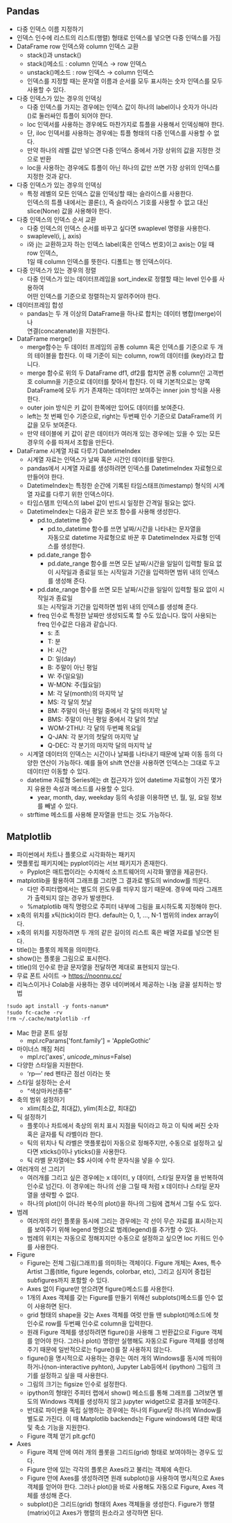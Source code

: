 ## Pandas

- 다중 인덱스 이름 지정하기
- 인덱스 인수에 리스트의 리스트(행렬) 형태로 인덱스를 넣으면 다중 인덱스를 가짐
- DataFrame row 인덱스와 column 인덱스 교환
    - stack()과 unstack()
    - stack()메소드 : column 인덱스 → row 인덱스
    - unstack()메소드 : row 인덱스 → column 인덱스
    - 인덱스를 지정할 때는 문자열 이름과 순서를 모두 표시하는 숫자 인덱스를 모두 사용할 수 있다.
- 다중 인덱스가 있는 경우의 인덱싱
    - 다중 인덱스를 가지는 경우에는 인덱스 값이 하나의 label이나 숫자가 아니라   
    ()로 둘러싸인 튜플이 되어야 한다.
    - loc 인덱서를 사용하는 경우에도 마찬가지로 튜플을 사용해서 인덱싱해야 한다.
    - 단, iloc 인덱서를 사용하는 경우에는 튜플 형태의 다중 인덱스를 사용할 수 없다.
    - 만약 하나의 레벨 값만 넣으면 다중 인덱스 중에서 가장 상위의 값을 지정한 것으로 반환
    - loc을 사용하는 경우에도 튜플이 아닌 하나의 값만 쓰면 가장 상위의 인덱스를 지정한 것과 같다.
- 다중 인덱스가 있는 경우의 인덱싱
    - 특정 레벨의 모든 인덱스 값을 인덱싱할 때는 슬라이스를 사용한다.   
    인덱스의 튜플 내에서는 콜론(:), 즉 슬라이스 기호를 사용할 수 없고 대신 slice(None) 값을 사용해야 한다.
- 다중 인덱스의 인덱스 순서 교환
    - 다중 인덱스의 인덱스 순서를 바꾸고 싶다면 swaplevel 명령을 사용한다.
    - swaplevel(i, j, axis)
    - i와 j는 교환하고자 하는 인덱스 label(혹은 인덱스 번호)이고 axis는 0일 때 row 인덱스,   
    1일 때 column 인덱스를 뜻한다. 디폴트는 행 인덱스이다.
- 다중 인덱스가 있는 경우의 정렬
    - 다중 인덱스가 있는 데이터프레임을 sort_index로 정렬할 때는 level 인수를 사용하여   
    어떤 인덱스를 기준으로 정렬하는지 알려주어야 한다.
- 데이터프레임 합성
    - pandas는 두 개 이상의 DataFrame을 하나로 합치는 데이터 병합(merge)이나   
    연결(concatenate)을 지원한다.
- DataFrame merge()
    - merge함수는 두 데이터 프레임의 공통 column 혹은 인덱스를 기준으로 두 개의 테이블을 합친다.  이 때 기준이 되는 column, row의 데이터를 (key)라고 합니다.
    - merge 함수로 위의 두 DataFrame df1, df2를 합치면 공통 column인
    고객번호 column을 기준으로 데이터를 찾아서 합친다. 이 때 기본적으로는 양쪽 DataFrame에
    모두 키가 존재하는 데이터만 보여주는 inner join 방식을 사용한다.
    - outer join 방식은 키 값이 한쪽에만 있어도 데이터를 보여준다.
    - left는 첫 번째 인수 기준으로, right는 두번째 인수 기준으로 DataFrame의 키 값을 모두 보여준다.
    - 만약 테이블에 키 값이 같은 데이터가 여러개 있는 경우에는 있을 수 있는 모든 경우의 수를 따져서 조합을 만든다.
- DataFrame 시계열 자료 다루기 DatetimeIndex
    - 시계열 자료는 인덱스가 날짜 혹은 시간인 데이터를 말한다.
    - pandas에서 시계열 자료를 생성하려면 인덱스를 DatetimeIndex 자료형으로 만들어야 한다.
    - DatetimeIndex는 특정한 순간에 기록된 타임스태프(timestamp) 형식의 시계열 자료를   다루기 위한 인덱스이다.
    - 타임스탬프 인덱스의 label 값이 반드시 일정한 간격일 필요는 없다.
    - DatetimeIndex는 다음과 같은 보조 함수를 사용해 생성한다.
        - pd.to_datetime 함수
            - pd.to_datetime 함수를 쓰면 날짜/시간을 나타내는 문자열을   
            자동으로 datetime 자료형으로 바꾼 후 DatetimeIndex 자료형 인덱스를 생성한다.
        - pd.date_range 함수
            - pd.date_range 함수를 쓰면 모든 날짜/시간을 일일이 입력할 필요 없이 시작일과 종료일 또는 시작일과 기간을 입력하면 범위 내의 인덱스를 생성해 준다.
        - pd.date_range 함수를 쓰면 모든 날짜/시간을 일일이 입력할 필요 없이 시작일과 종료일   
        또는 시작일과 기간을 입력하면 범위 내의 인덱스를 생성해 준다.
        - freq 인수로 특정한 날짜만 생성되도록 할 수도 있습니다. 많이 사용되는 freq 인수값은 다음과 같습니다.
            - s: 초
            - T: 분
            - H: 시간
            - D: 일(day)
            - B: 주말이 아닌 평일
            - W: 주(일요일)
            - W-MON: 주(월요일)
            - M: 각 달(month)의 마지막 날
            - MS: 각 달의 첫날
            - BM: 주말이 아닌 평일 중에서 각 달의 마지막 날
            - BMS: 주말이 아닌 평일 중에서 각 달의 첫날
            - WOM-2THU: 각 달의 두번째 목요일
            - Q-JAN: 각 분기의 첫달의 마지막 날
            - Q-DEC: 각 분기의 마지막 달의 마지막 날
    - 시계열 데이터의 인덱스는 시간이나 날짜를 나타내기 때문에 날짜 이동 등의 다양한 연산이 가능하다. 예를 들어 shift 연산을 사용하면 인덱스는 그대로 두고 데이터만 이동할 수 있다.
    - datetime 자료형 Series에는 dt 접근자가 있어 datetime 자료형이 가진 몇가지 유용한 속성과 메소드를 사용할 수 있다.
        - year, month, day, weekday 등의 속성을 이용하면 년, 월, 일, 요일 정보를 빼낼 수 있다.
    - strftime 메소드를 사용해 문자열을 만드는 것도 가능하다.
    

## Matplotlib

- 파이썬에서 차트나 플롯으로 시각화하는 패키지
- 맷플롯립 패키지에는 pyplot이라는 서브 패키지가 존재한다.
    - Pyplot은 매트랩이라는 수치해석 소프트웨어의 시각화 멸영을 제공한다.
- matplotlib을 활용하여 그래프를 그리면 그 결과로 별도의 window를 띄운다.
    - 다만 주피터랩에서는 별도의 윈도우를 띄우지 않기 때문에. 경우에 따라 그래프가 출력되지 않는 경우가 발생한다.
    - %matplotlib 매직 명령으로 주피터 내부에 그림을 표시하도록 지정해야 한다.
- x축의 위치를 x틱(tick)이라 한다. default는 0, 1, …, N-1 범위의 index array이다.
- x축의 위치를 지정하려면 두 개의 같은 길이의 리스트 혹은 배열 자료를 넣으면 된다.
- title()는 플롯의 제목을 의미한다.
- show()는 플롯을 그림으로 표시한다.
- title()의 인수로 한글 문자열을 전달하면 제대로 표현되지 않는다.
- 무료 폰트 사이트 → https://noonnu.cc/
- 리눅스이거나 Colab을 사용하는 경우 네이버에서 제공하는 나눔 글꼴 설치하는 방법

```markdown
!sudo apt install -y fonts-nanum*
!sudo fc-cache -rv
!rm ~/.cache/matplotlib -rf
```

- Mac 한글 폰트 설정
    - mpl.rcParams['font.family'] = 'AppleGothic’
- 마이너스 깨짐 처리
    - mpl.rc('axes', *unicode_minus*=False)
- 다양한 스타일을 지원한다.
    - ‘rp—’ red 펜타곤 점선 이라는 뜻
- 스타일 설정하는 순서
    - “색상마커선종류”
- 축의 범위 설정하기
    - xlim(최소값, 최대값), ylim(최소값, 최대값)
- 틱 설정하기
    - 플롯이나 차트에서 축상의 위치 표시 지점을 틱이라고 하고 이 틱에 써진 숫자 혹은 글자를 틱 라벨이라 한다.
    - 틱의 위치나 틱 라벨은 맷플롯립이 자동으로 정해주지만, 수동으로 설정하고 싶다면 xticks()이나 yticks()을 사용한다.
    - 틱 라벨 문자열에는 $$ 사이에 수학 문자식을 넣을 수 있다.
- 여러개의 선 그리기
    - 여러개를 그리고 싶은 경우에는 x 데이터, y 데이터, 스타일 문자열 을 반복하여 인수로 넘긴다.
    이 경우에는 하나의 선을 그릴 때 처럼 x 데이터나 스타일 문자열을 생략할 수 없다.
    - 하나의 plot()이 아니라 복수의 plot()을 하나의 그림에 겹쳐서 그릴 수도 있다.
- 범례
    - 여러개의 라인 플롯을 동시에 그리는 경우에는 각 선이 무슨 자료를 표시하는지를 보여주기 위해 legend 명령으로 범례(legend)를 추가할 수 있다.
    - 범례의 위치는 자동으로 정해지지만 수동으로 설정하고 싶으면 loc 키워드 인수를 사용한다.
- Figure
    - Figure는 전체 그림(그래프)를 의미하는 객체이다. Figure 개체는 Axes, 특수 Artist 그룹(title, figure legends, colorbar, etc), 그리고 심지어 중첩된 subfigures까지 포함할 수 있다.
    - Axes 없이 Figure만 얻으려면 figure()메소드를 사용한다.
    - 1개의 Axes 객체를 갖는 Figure를 만들기 위해선 subplots()메소드를 인수 없이 사용하면 된다.
    - grid 형태의 shape을 갖는 Axes 객체를 여럿 만들 땐 subplot()메소드에 첫 인수로 row를 두번째 인수로 column을 입력한다.
    - 원래 Figure 객체를 생성하려면 figure()을 사용해 그 반환값으로 Figure 객체를 얻어야 한다.
    그러나 plot() 명령만 실행해도 자동으로 Figure 객체를 생성해주기 때문에 일반적으로는 figure()를 잘 사용하지 않는다.
    - figure()을 명시적으로 사용하는 경우는 여러 개의 Windows를 동시에 띄워야 하거나(non-interactive pyhton), Jupyter Lab등에서 (ipython) 그림의 크기를 설정하고 싶을 때 사용한다.
    - 그림의 크기는 figsize 인수로 설정한다.
    - ipython의 형태인 주피터 랩에서 show() 메소드를 통해 그래프를 그려보면 별도의 Windows 객체를 생성하지 않고 jupyter widget으로 결과를 보여준다.
    - 반대로 파이썬을 독립 실행하는 경우에는 하나의 Figure당 하나의 Window를 별도로 가진다. 이 때 Matplotlib backends는 Figure windows에 대한 확대 및 축소 기능을 지원한다.
    - Figure 객체 얻기 plt.gcf()
- Axes
    - Figure 객체 안에 여러 개의 플롯을 그리드(grid) 형태로 보여야하는 경우도 있다.
    - Figure 안에 있는 각각의 플롯은 Axes라고 불리는 객체에 속한다.
    - Figure 안에 Axes를 생성하려면 원래 subplot()을 사용하여 명시적으로 Axes 객체를 얻어야 한다. 그러나 plot()을 바로 사용해도 자동으로 Figure, Axes 객체를 생성해 준다.
    - subplot()은 그리드(grid) 형태의 Axes 객체들을 생성한다. Figure가 행렬(matrix)이고 Axes가 행렬의 원소라고 생각하면 된다.